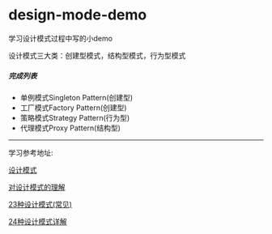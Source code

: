 # design-mode-demo

学习设计模式过程中写的小demo



设计模式三大类：创建型模式，结构型模式，行为型模式

 

##### 完成列表
- 单例模式Singleton Pattern(创建型)
- 工厂模式Factory Pattern(创建型)
- 策略模式Strategy Pattern(行为型)
- 代理模式Proxy Pattern(结构型)



------



学习参考地址:

[设计模式 ](https://www.runoob.com/design-pattern/design-pattern-tutorial.html)

[对设计模式的理解](https://vue3js.cn/interview/design/design.html#一、是什么)

[23种设计模式(常见)](https://www.cnblogs.com/awkflf11/p/16195396.html)

[24种设计模式详解](http://t.zoukankan.com/xueSpring-p-13345165.html)